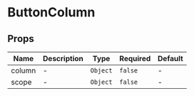# ButtonColumn

## Props

<!-- @vuese:ButtonColumn:props:start -->

| Name   | Description | Type     | Required | Default |
| ------ | ----------- | -------- | -------- | ------- |
| column | -           | `Object` | `false`  | -       |
| scope  | -           | `Object` | `false`  | -       |

<!-- @vuese:ButtonColumn:props:end -->
